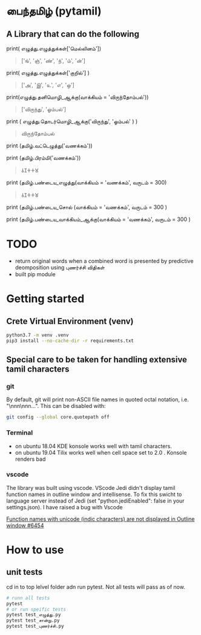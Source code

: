 # பைந்தமிழ் (pytamil) 
## A Library that can do the following


print( எழுத்து.எழுத்துக்கள்['மெல்லினம்'])
>['ங்', 'ஞ்', 'ண்', 'ந்', 'ம்', 'ன்']

print( எழுத்து.எழுத்துக்கள்['குறில்'] )
>['அ', 'இ', 'உ', 'எ', 'ஒ']

print(எழுத்து.தனிமொழி_ஆக்கு(வாக்கியம் = 'விருந்தோம்பல்'))
>['விருந்து', 'ஓம்பல்']

print ( எழுத்து.தொடர்மொழி_ஆக்கு('விருந்து', 'ஓம்பல்' ) )
>விருந்தோம்பல்

print (தமிழ்.வட்டெழுத்து('வணக்கம்'))
>

print (தமிழ்.பிரம்மி('வணக்கம்'))
>𑀯𑀡𑀓𑀓𑀫

print (தமிழ்.பண்டைய_எழுத்து(வாக்கியம் = 'வணக்கம்', வருடம் = 300)
>𑀯𑀡𑀓𑀓𑀫

print (தமிழ்.பண்டைய_சொல் (வாக்கியம் = 'வணக்கம்', வருடம் = 300 )

print (தமிழ்.பண்டைய_வாக்கியம்_ஆக்கு(வாக்கியம் = 'வணக்கம்', வருடம் = 300 )




# TODO

* return original words when a combined word is presented by predictive deomposition using புணர்ச்சி விதிகள்
* built pip module


# Getting started

## Crete Virtual Environment (venv)
```bash
python3.7 -m venv .venv
pip3 install --no-cache-dir -r requirements.txt
```

## Special care to be taken for handling extensive tamil characters
### git
By default, git will print non-ASCII file names in quoted octal notation, i.e. "\nnn\nnn...". This can be disabled with:

```bash
git config --global core.quotepath off
```

### Terminal
* on ubuntu 18.04 KDE konsole works well with tamil characters.
* on ubuntu 19.04 Tilix works well when cell space set to 2.0 . Konsole renders bad

### vscode
The library was built using vscode. VScode Jedi didn't display tamil function names in outline window and intellisense. To fix this swicht to language server instead of Jedi (set "python.jediEnabled": false in your settings.json). I have raised a bug with Vscode  

 [Function names with unicode (indic characters) are not displayed in Outline window #6454](https://github.com/microsoft/vscode-python/issues/6454)

# How to use
## unit tests
cd in to top lelvel folder adn run pytest. Not all tests will pass as of now.
```bash
# runn all tests
pytest
# or run speific tests 
pytest test_எழுத்து.py  
pytest test_சான்று.py
pytest test_புணர்ச்சி.py
```
